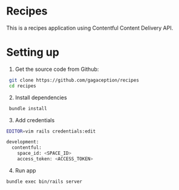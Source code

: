# Recipes

This is a recipes application using Contentful Content Delivery API.

# Setting up

1. Get the source code from Github:
  ```sh
   git clone https://github.com/gagaception/recipes
   cd recipes
  ```
2. Install dependencies
  ```sh
   bundle install
  ```  
3. Add credentials 
  ```sh
  EDITOR=vim rails credentials:edit

  development:
    contentful:
      space_id: <SPACE_ID>
      access_token: <ACCESS_TOKEN>
  ```
4. Run app
  ```sh
  bundle exec bin/rails server
  ```